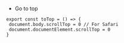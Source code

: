  - Go to top
 
 ```
 export const toTop = () => {
  document.body.scrollTop = 0 // For Safari
  document.documentElement.scrollTop = 0
}
 ```
